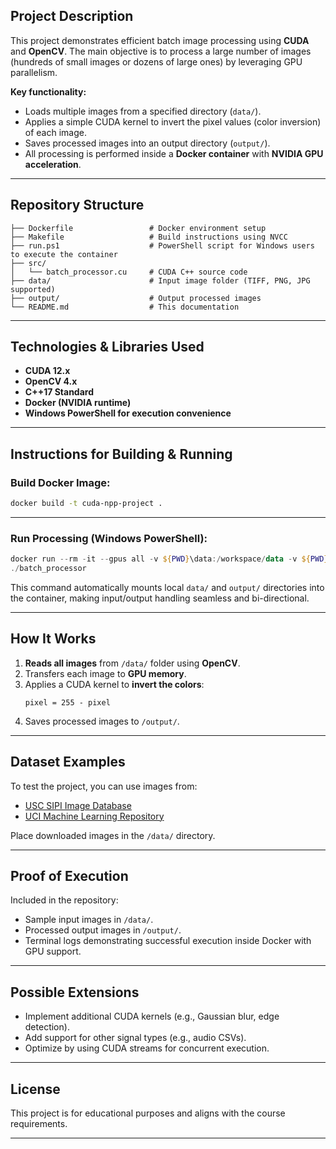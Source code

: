 

## Project Description

This project demonstrates efficient batch image processing using **CUDA** and **OpenCV**. The main objective is to process a large number of images (hundreds of small images or dozens of large ones) by leveraging GPU parallelism.

**Key functionality:**

- Loads multiple images from a specified directory (`data/`).
- Applies a simple CUDA kernel to invert the pixel values (color inversion) of each image.
- Saves processed images into an output directory (`output/`).
- All processing is performed inside a **Docker container** with **NVIDIA GPU acceleration**.

---

## Repository Structure

```
├── Dockerfile                 # Docker environment setup
├── Makefile                   # Build instructions using NVCC
├── run.ps1                    # PowerShell script for Windows users to execute the container
├── src/
│   └── batch_processor.cu     # CUDA C++ source code
├── data/                      # Input image folder (TIFF, PNG, JPG supported)
├── output/                    # Output processed images
└── README.md                  # This documentation
```

---

## Technologies & Libraries Used

- **CUDA 12.x**
- **OpenCV 4.x**
- **C++17 Standard**
- **Docker (NVIDIA runtime)**
- **Windows PowerShell for execution convenience**

---

## Instructions for Building & Running

###  Build Docker Image:

```bash
docker build -t cuda-npp-project .
```

---

###  Run Processing (Windows PowerShell):

```powershell
docker run --rm -it --gpus all -v ${PWD}\data:/workspace/data -v ${PWD}\output:/workspace/output cuda-npp-project
./batch_processor
```

This command automatically mounts local `data/` and `output/` directories into the container, making input/output handling seamless and bi-directional.

---

## How It Works

1. **Reads all images** from `/data/` folder using **OpenCV**.
2. Transfers each image to **GPU memory**.
3. Applies a CUDA kernel to **invert the colors**:
    ```
    pixel = 255 - pixel
    ```
4. Saves processed images to `/output/`.

---

## Dataset Examples

To test the project, you can use images from:

- [USC SIPI Image Database](https://sipi.usc.edu/database/database.php)
- [UCI Machine Learning Repository](https://archive-beta.ics.uci.edu)

Place downloaded images in the `/data/` directory.

---

## Proof of Execution

Included in the repository:

- Sample input images in `/data/`.
- Processed output images in `/output/`.
- Terminal logs demonstrating successful execution inside Docker with GPU support.

---

## Possible Extensions

- Implement additional CUDA kernels (e.g., Gaussian blur, edge detection).
- Add support for other signal types (e.g., audio CSVs).
- Optimize by using CUDA streams for concurrent execution.

---

## License

This project is for educational purposes and aligns with the course requirements.

---

